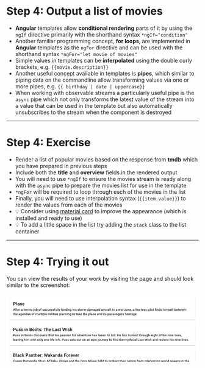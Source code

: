 # Step 4: Output a list of movies

<div class="dense">

- **Angular** templates allow **conditional rendering** parts of it by using the `ngIf` directive primarily with the shorthand syntax `*ngIf="condition"`
- Another familiar programming concept, **for loops**, are implemented in **Angular** templates as the `ngFor` directive and can be used with the shorthand syntax `*ngFor="let movie of movies"` 
- Simple values in templates can be **interpolated** using the double curly brackets, e.g. `{{movie.description}}`
- Another useful concept available in templates is **pipes**, which similar to piping data on the commandline allow transforming values via one or more pipes, e.g. `{{ birthday | date | uppercase}}`
- When working with observable streams a particularly useful pipe is the `async` pipe which not only transforms the latest value of the stream into a value that can be used in the template but also automatically unsubscribes to the stream when the component is destroyed

</div>

---

# Step 4: Exercise

<div class="dense">

- Render a list of popular movies based on the response from **tmdb** which you have prepared in previous steps
- Include both the **title** and **overview** fields in the rendered output
- You will need to use `*ngIf` to ensure the movies stream is ready along with the `async` pipe to prepare the movies list for use in the template
- `*ngFor` will be required to loop through each of the movies in the list
- Finally, you will need to use interpolation syntax (`{{item.value}}`) to render the values from each of the movies
- 💡 Consider using [material card](https://material.angular.io/components/card/overview) to improve the appearance (which is installed and ready to use)
- 💡 To add a little space in the list try adding the `stack` class to the list container

</div>

---

# Step 4: Trying it out

You can view the results of your work by visiting the page and should look similar to the screenshot:

<img src="images/simple-list-of-movies.png" alt="Screenshot of simple movie list" />
